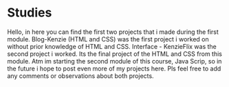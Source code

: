 # Studies
Hello, in here you can find the first two projects that i made during the first module.
Blog-Kenzie (HTML and CSS) was the first project i worked on without prior knowledge of HTML and CSS.
Interface - KenzieFlix was the second project i worked. Its the final project of the HTML and CSS from this module.
Atm im starting the second module of this course, Java Scrip, so in the future i hope to post even more of my projects here.
Pls feel free to add any comments or observations about both projects.
